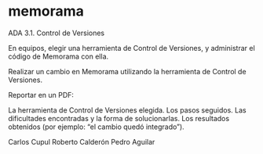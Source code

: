 # memorama
ADA 3.1. Control de Versiones

En equipos, elegir una herramienta de Control de Versiones, y administrar el código de Memorama con ella.

Realizar un cambio en Memorama utilizando la herramienta de Control de Versiones.

Reportar en un PDF:

La herramienta de Control de Versiones elegida.
Los pasos seguidos.
Las dificultades encontradas y la forma de solucionarlas.
Los resultados obtenidos (por ejemplo: “el cambio quedó integrado”).

Carlos Cupul
Roberto Calderón
Pedro Aguilar
